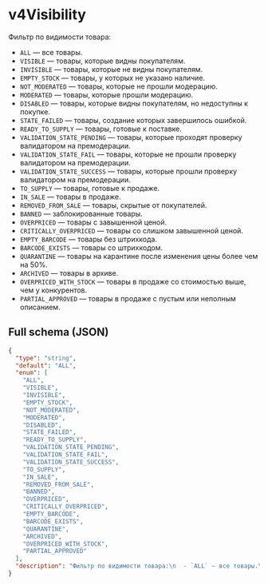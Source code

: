 # v4Visibility

Фильтр по видимости товара:
  - `ALL` — все товары.
  - `VISIBLE` — товары, которые видны покупателям.
  - `INVISIBLE` — товары, которые не видны покупателям.
  - `EMPTY_STOCK` — товары, у которых не указано наличие.
  - `NOT_MODERATED` — товары, которые не прошли модерацию.
  - `MODERATED` — товары, которые прошли модерацию.
  - `DISABLED` — товары, которые видны покупателям, но недоступны к покупке.
  - `STATE_FAILED` — товары, создание которых завершилось ошибкой.
  - `READY_TO_SUPPLY` — товары, готовые к поставке.
  - `VALIDATION_STATE_PENDING` — товары, которые проходят проверку валидатором на премодерации.
  - `VALIDATION_STATE_FAIL` — товары, которые не прошли проверку валидатором на премодерации.
  - `VALIDATION_STATE_SUCCESS` — товары, которые прошли проверку валидатором на премодерации.
  - `TO_SUPPLY` — товары, готовые к продаже.
  - `IN_SALE` — товары в продаже.
  - `REMOVED_FROM_SALE` — товары, скрытые от покупателей.
  - `BANNED` — заблокированные товары.
  - `OVERPRICED` — товары с завышенной ценой.
  - `CRITICALLY_OVERPRICED` — товары со слишком завышенной ценой.
  - `EMPTY_BARCODE` — товары без штрихкода.
  - `BARCODE_EXISTS` — товары со штрихкодом.
  - `QUARANTINE` — товары на карантине после изменения цены более чем на 50%.
  - `ARCHIVED` — товары в архиве.
  - `OVERPRICED_WITH_STOCK` — товары в продаже со стоимостью выше, чем у конкурентов.
  - `PARTIAL_APPROVED` — товары в продаже с пустым или неполным описанием.


## Full schema (JSON)
```json
{
  "type": "string",
  "default": "ALL",
  "enum": [
    "ALL",
    "VISIBLE",
    "INVISIBLE",
    "EMPTY_STOCK",
    "NOT_MODERATED",
    "MODERATED",
    "DISABLED",
    "STATE_FAILED",
    "READY_TO_SUPPLY",
    "VALIDATION_STATE_PENDING",
    "VALIDATION_STATE_FAIL",
    "VALIDATION_STATE_SUCCESS",
    "TO_SUPPLY",
    "IN_SALE",
    "REMOVED_FROM_SALE",
    "BANNED",
    "OVERPRICED",
    "CRITICALLY_OVERPRICED",
    "EMPTY_BARCODE",
    "BARCODE_EXISTS",
    "QUARANTINE",
    "ARCHIVED",
    "OVERPRICED_WITH_STOCK",
    "PARTIAL_APPROVED"
  ],
  "description": "Фильтр по видимости товара:\n  - `ALL` — все товары.\n  - `VISIBLE` — товары, которые видны покупателям.\n  - `INVISIBLE` — товары, которые не видны покупателям.\n  - `EMPTY_STOCK` — товары, у которых не указано наличие.\n  - `NOT_MODERATED` — товары, которые не прошли модерацию.\n  - `MODERATED` — товары, которые прошли модерацию.\n  - `DISABLED` — товары, которые видны покупателям, но недоступны к покупке.\n  - `STATE_FAILED` — товары, создание которых завершилось ошибкой.\n  - `READY_TO_SUPPLY` — товары, готовые к поставке.\n  - `VALIDATION_STATE_PENDING` — товары, которые проходят проверку валидатором на премодерации.\n  - `VALIDATION_STATE_FAIL` — товары, которые не прошли проверку валидатором на премодерации.\n  - `VALIDATION_STATE_SUCCESS` — товары, которые прошли проверку валидатором на премодерации.\n  - `TO_SUPPLY` — товары, готовые к продаже.\n  - `IN_SALE` — товары в продаже.\n  - `REMOVED_FROM_SALE` — товары, скрытые от покупателей.\n  - `BANNED` — заблокированные товары.\n  - `OVERPRICED` — товары с завышенной ценой.\n  - `CRITICALLY_OVERPRICED` — товары со слишком завышенной ценой.\n  - `EMPTY_BARCODE` — товары без штрихкода.\n  - `BARCODE_EXISTS` — товары со штрихкодом.\n  - `QUARANTINE` — товары на карантине после изменения цены более чем на 50%.\n  - `ARCHIVED` — товары в архиве.\n  - `OVERPRICED_WITH_STOCK` — товары в продаже со стоимостью выше, чем у конкурентов.\n  - `PARTIAL_APPROVED` — товары в продаже с пустым или неполным описанием.\n"
}
```
